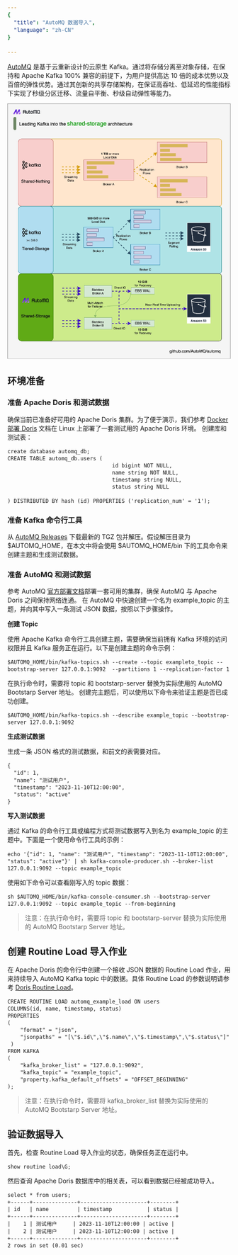 ```yaml
---
{
  "title": "AutoMQ 数据导入",
  "language": "zh-CN"
}

---
```



[AutoMQ](https://github.com/AutoMQ/automq) 是基于云重新设计的云原生 Kafka。通过将存储分离至对象存储，在保持和 Apache Kafka 100% 兼容的前提下，为用户提供高达 10 倍的成本优势以及百倍的弹性优势。通过其创新的共享存储架构，在保证高吞吐、低延迟的性能指标下实现了秒级分区迁移、流量自平衡、秒级自动弹性等能力。

![AutoMQ Storage Architecture](/static/images/automq/automq_storage_architecture.png)

## 环境准备
### 准备 Apache Doris 和测试数据

确保当前已准备好可用的 Apache Doris 集群。为了便于演示，我们参考 [Docker 部署 Doris](https://doris.apache.org/zh-CN/docs/install/cluster-deployment/run-docker-cluster) 文档在 Linux 上部署了一套测试用的 Apache Doris 环境。
创建库和测试表：
```
create database automq_db;
CREATE TABLE automq_db.users (
                                 id bigint NOT NULL,
                                 name string NOT NULL,
                                 timestamp string NULL,
                                 status string NULL

) DISTRIBUTED BY hash (id) PROPERTIES ('replication_num' = '1');
```
### 准备 Kafka 命令行工具

从 [AutoMQ Releases](https://github.com/AutoMQ/automq) 下载最新的 TGZ 包并解压。假设解压目录为 $AUTOMQ_HOME，在本文中将会使用 $AUTOMQ_HOME/bin 下的工具命令来创建主题和生成测试数据。

### 准备 AutoMQ 和测试数据

参考 AutoMQ [官方部署文档](https://docs.automq.com/docs/automq-opensource/EvqhwAkpriAomHklOUzcUtybn7g)部署一套可用的集群，确保 AutoMQ 与 Apache Doris 之间保持网络连通。
在 AutoMQ 中快速创建一个名为 example_topic 的主题，并向其中写入一条测试 JSON 数据，按照以下步骤操作。

**创建 Topic**

使用 Apache Kafka 命令行工具创建主题，需要确保当前拥有 Kafka 环境的访问权限并且 Kafka 服务正在运行。以下是创建主题的命令示例：
```
$AUTOMQ_HOME/bin/kafka-topics.sh --create --topic exampleto_topic --bootstrap-server 127.0.0.1:9092  --partitions 1 --replication-factor 1
```
在执行命令时，需要将 topic 和 bootstarp-server 替换为实际使用的 AutoMQ Bootstarp Server 地址。
创建完主题后，可以使用以下命令来验证主题是否已成功创建。
```
$AUTOMQ_HOME/bin/kafka-topics.sh --describe example_topic --bootstrap-server 127.0.0.1:9092
```
**生成测试数据**

生成一条 JSON 格式的测试数据，和前文的表需要对应。
```
{
  "id": 1,
  "name": "测试用户",
  "timestamp": "2023-11-10T12:00:00",
  "status": "active"
}
```
**写入测试数据**

通过 Kafka 的命令行工具或编程方式将测试数据写入到名为 example_topic 的主题中。下面是一个使用命令行工具的示例：
```
echo '{"id": 1, "name": "测试用户", "timestamp": "2023-11-10T12:00:00", "status": "active"}' | sh kafka-console-producer.sh --broker-list 127.0.0.1:9092 --topic example_topic
```
使用如下命令可以查看刚写入的 topic 数据：
```
sh $AUTOMQ_HOME/bin/kafka-console-consumer.sh --bootstrap-server 127.0.0.1:9092 --topic example_topic --from-beginning
```
> 注意：在执行命令时，需要将 topic 和 bootstarp-server 替换为实际使用的 AutoMQ Bootstarp Server 地址。

## 创建 Routine Load 导入作业

在 Apache Doris 的命令行中创建一个接收 JSON 数据的 Routine Load 作业，用来持续导入 AutoMQ Kafka topic 中的数据。具体 Routine Load 的参数说明请参考 [Doris Routine Load](https://doris.apache.org/zh-CN/docs/data-operate/import/routine-load-manual)。
```
CREATE ROUTINE LOAD automq_example_load ON users
COLUMNS(id, name, timestamp, status)
PROPERTIES
(
    "format" = "json",
    "jsonpaths" = "[\"$.id\",\"$.name\",\"$.timestamp\",\"$.status\"]"
 )
FROM KAFKA
(
    "kafka_broker_list" = "127.0.0.1:9092",
    "kafka_topic" = "example_topic",
    "property.kafka_default_offsets" = "OFFSET_BEGINNING"
);
```
> 注意：在执行命令时，需要将 kafka_broker_list 替换为实际使用的 AutoMQ Bootstarp Server 地址。

## 验证数据导入

首先，检查 Routine Load 导入作业的状态，确保任务正在运行中。
```
show routine load\G;
```
然后查询 Apache Doris 数据库中的相关表，可以看到数据已经被成功导入。
```
select * from users;
+------+--------------+---------------------+--------+
| id   | name         | timestamp           | status |
+------+--------------+---------------------+--------+
|    1 | 测试用户     | 2023-11-10T12:00:00 | active |
|    2 | 测试用户     | 2023-11-10T12:00:00 | active |
+------+--------------+---------------------+--------+
2 rows in set (0.01 sec)
```

